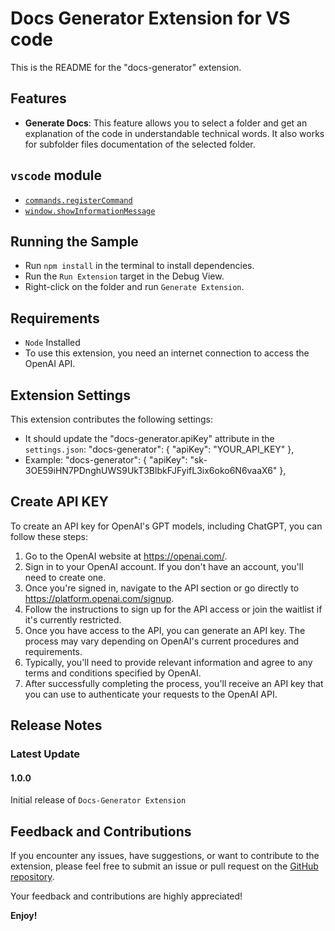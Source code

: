 # Docs Generator Extension for VS code

This is the README for the "docs-generator" extension.

## Features

- **Generate Docs**: This feature allows you to select a folder and get an explanation of the code in understandable technical words. It also works for subfolder files documentation of the selected folder.

## `vscode` module

- [`commands.registerCommand`](https://code.visualstudio.com/api/references/vscode-api#commands.registerCommand)
- [`window.showInformationMessage`](https://code.visualstudio.com/api/references/vscode-api#window.showInformationMessage)

## Running the Sample

- Run `npm install` in the terminal to install dependencies.
- Run the `Run Extension` target in the Debug View.
- Right-click on the folder and run `Generate Extension`.

## Requirements

- `Node` Installed
- To use this extension, you need an internet connection to access the OpenAI API.

## Extension Settings

This extension contributes the following settings:
- It should update the "docs-generator.apiKey" attribute in the `settings.json`:
  "docs-generator": {
  "apiKey": "YOUR_API_KEY"
  },
- Example:
  "docs-generator": {
  "apiKey": "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"
  },

  
## Create API KEY

To create an API key for OpenAI's GPT models, including ChatGPT, you can follow these steps:

1. Go to the OpenAI website at https://openai.com/.
2. Sign in to your OpenAI account. If you don't have an account, you'll need to create one.
3. Once you're signed in, navigate to the API section or go directly to https://platform.openai.com/signup.
4. Follow the instructions to sign up for the API access or join the waitlist if it's currently restricted.
5. Once you have access to the API, you can generate an API key. The process may vary depending on OpenAI's current procedures and requirements.
6. Typically, you'll need to provide relevant information and agree to any terms and conditions specified by OpenAI.
7. After successfully completing the process, you'll receive an API key that you can use to authenticate your requests to the OpenAI API.

## Release Notes

### Latest Update

#### 1.0.0

Initial release of `Docs-Generator Extension`

## Feedback and Contributions

If you encounter any issues, have suggestions, or want to contribute to the extension, please feel free to submit an issue or pull request on the [GitHub repository](https://github.com/Rahul139-stack/Docs-Generator-with-ChatGPT).

Your feedback and contributions are highly appreciated!

**Enjoy!**
